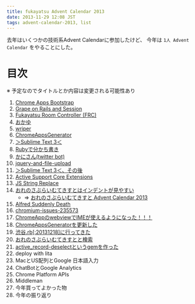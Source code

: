 ```yaml
---
title: fukayatsu Advent Calendar 2013
date: 2013-11-29 12:08 JST
tags: advent-calendar-2013, list
---
```


去年はいくつかの技術系Advent Calendarに参加したけど、
今年は `1人 Advent Calendar` をやることにした。

# 目次

※ 予定なのでタイトルとか内容は変更される可能性あり

1. [Chrome Apps Bootstrap](/2013/12/01/chrome-apps-bootstrap/)
1. [Grape on Rails and Session](/2013/12/02/grape-on-rails-and-session/)
1. [Fukayatsu Room Controller (FRC)](/2013/12/03/frc/)
1. [おかゆ](/2013/12/04/rice-gruel/)
1. [wriper](/2013/12/06/wriper)
1. [ChromeAppsGenerator](2013/12/06/chrome-apps-generator/)
1. [＞Sublime Text 3＜](/2013/12/07/sublime-sudden-death/)
1. [Rubyで分かち書き](/2013/12/08/separating-words-in-japanese-with-ruby/)
1. [かにさん(twitter bot)](/2013/12/09/twitter-bot/)
1. [jquery-and-file-upload](/2013/12/10/jquery-and-file-upload/)
1. [＞Sublime Text 3＜、その後](/2013/12/11/sublime-sudden-death-2/)
1. [Active Support Core Extensions](/2013/12/12/active_support_core_extensions/)
1. [JS String Replace](/2013/12/13/js-string-replace/)
1. [おれのさぶらいむてきすとはインデントが見やすい](/2013/12/14/my-sublime-text-indent-guide/)
    - => [おれのさぶらいむてきすと Advent Calendar 2013](http://www.adventar.org/calendars/184)
1. [Alfred Suddenly Death](/2013/12/15/alfred-suddenly-death/)
1. [chromium-issues-235573](/2013/12/17/chromium-issues-235573/)
1. [ChromeAppのwebviewでIMEが使えるようになった！！！](/2013/12/17/chromium-issues-235573-fixed/)
1. [ChromeAppsGeneratorを更新した](/2013/12/18/chrome-apps-generator-update/)
1. [渋谷.rb[:20131218]に行ってきた](/2013/12/18/shibuya-rb/)
1. [おれのさぶらいむてきすとと検索](/2013/12/20/my-sublime-text-and-ime/)
1. [active_record-deselectというgemを作った](/2013/12/20/active_record-deselect/)
1. deploy with lita
1. MacとUS配列とGoogle 日本語入力
1. ChatBotとGoogle Analytics
1. Chrome Platform APIs
1. Middleman
1. 今年買ってよかった物
1. 今年の振り返り
